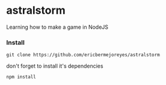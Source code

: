 # astralstorm
Learning how to make a game in NodeJS

### Install
```
git clone https://github.com/ericbermejoreyes/astralstorm
```
don't forget to install it's dependencies
```
npm install
```
